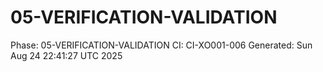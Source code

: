 # 05-VERIFICATION-VALIDATION
Phase: 05-VERIFICATION-VALIDATION
CI: CI-XO001-006
Generated: Sun Aug 24 22:41:27 UTC 2025
